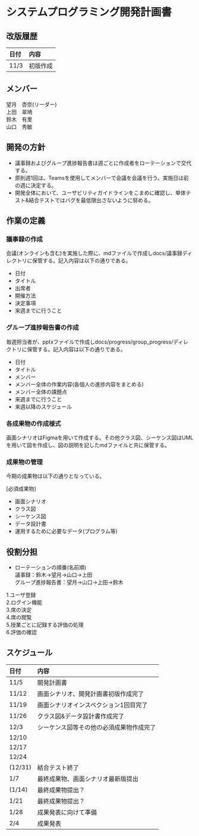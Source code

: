 # システムプログラミング開発計画書

## 改版履歴
|日付|内容|  
|:--|:--|  
|11/3|初版作成|
## メンバー
望月　杏奈(リーダー)  
上田　翠鳩  
鈴木　有里  
山口　秀敏  
## 開発の方針
- 議事録およびグループ進捗報告書は週ごとに作成者をローテーションで交代する。  
- 原則週1回は、Teamsを使用してメンバーで会議を会議を行う。実施日は前の週に決定する。
- 開発全体において、ユーザビリティガイドラインをこまめに確認し、単体テスト&結合テストではバグを最低限出さないように努める。
## 作業の定義

### 議事録の作成
会議(オンラインも含む)を実施した際に、mdファイルで作成しdocs/議事録ディレクトリに保管する。記入内容は以下の通りである。
- 日付
- タイトル
- 出席者
- 開催方法
- 決定事項
- 来週までに行うこと

### グループ進捗報告書の作成
毎週担当者が、pptxファイルで作成しdocs/progress/group_progress/ディレクトリに保管する。記入内容は以下の通りである。
- 日付
- タイトル
- メンバー
- メンバー全体の作業内容(各個人の進捗内容をまとめる)
- メンバー全体の課題点
- 来週までに行うこと
- 来週以降のスケジュール

### 各成果物の作成様式
画面シナリオはFigmaを用いて作成する。その他クラス図、シーケンス図はUMLを用いて図を作成し、図の説明を記したmdファイルと共に保管する。


### 成果物の管理
今期の成果物は以下の通りとなっている。

[必須成果物]
- 画面シナリオ
- クラス図
- シーケンス図
- データ設計書
- 運用するために必要なデータ(プログラム等)




## 役割分担
- ローテーションの順番(名前順)  
議事録：鈴木→望月→山口→上田  
グループ進捗報告書：望月→山口→上田→鈴木

1.ユーザ登録  
2.ログイン機能  
3.席の決定  
4.席の閲覧  
5.授業ごとに記録する評価の処理  
6.評価の確認
## スケジュール
|日付|内容|  
|:--|:--|  
|11/5|開発計画書|  
|11/12|画面シナリオ、開発計画書初版作成完了|  
|11/19|画面シナリオインスペクション1回目完了|  
|11/26|クラス図&データ設計書作成完了|  
|12/3|シーケンス図等その他の必須成果物作成完了|  
|12/10||  
|12/17||  
|12/24||  
|(12/31)|結合テスト終了|  
|1/7|最終成果物、画面シナリオ最新版提出|  
|(1/14)|最終成果物提出？|  
|1/21|最終成果物提出？|  
|1/28|成果発表に向けて準備|  
|2/4|成果発表|  
